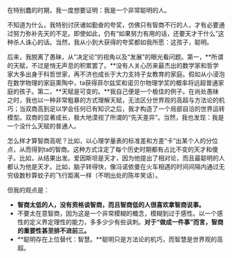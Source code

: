在特别蠢的时期，我一度想要证明：我是一个非常聪明的人。

不知道为什么，我特别讨厌诸如勤奋的夸奖，仿佛只有智商不行的人，才有必要通过努力弥补先天的不足。即使如此，仍有“如果努力有用的话，还要天才干什么”这种杀人诛心的话。当然，我从小到大获得的夸奖都如我所愿：这孩子，聪明。

后来，我脱离了愚昧，从“决定论”的视角以及“发展”的眼光看问题。第一，**所谓的天赋，不过是悄无声息的积累罢了。**没有人关心历来最杰出的数学家和哲学家大多出身于科哲世家，再不济也成长于大力支持子女教育的家庭。假如从小浸泡在数学物理的家庭熏陶中，ta获得菲尔兹奖和诺贝尔物理学奖的概率将远超普通家庭的孩子。第二，**天赋是可变的。**我自己便是一个极佳的例子。在尚处愚昧之时，我也以一种非常粗暴的方式理解天赋，无法区分世界观的高超与方法论的机巧；当双商高到足以学会任何已有知识之后，我才构造了一个局部自洽的世界运转模型。双商的显著成长，极大地漠视了所谓的“先天差异”。当然，我也发现：我是一个没什么天赋的普通人。

怎么样才算智商高呢？比如，以心理学量表的标准差和方差“卡”出某个人的分位点，从而得到ta的智商。这种方式注定了每个历史时期都有占比不变的天才和傻子。比如，从结果出发。爱因斯坦是天才，因为他提出了相对论，而且最聪明的人都认为他是天才。比如，脑子转得快，像冯诺依曼在火车相遇的时间间隔内通过无穷级数秒算蚊子的飞行距离一样（不明出处的陈年笑话）。

但我的观点是：

- **智商太低的人，没有资格谈智商，而且智商低的人很喜欢拿智商说事。**
- 不要太在意智商，因为这是一个非常模糊的概念，模糊到过于感性。以一个感性的定义界定理性的能力，多多少少有些讽刺。**对于“做成一件事”而言，智商的重要性甚至排不进前三。**
- **聪明存在上位替代：智慧。**聪明只是方法论的机巧，而智慧是世界观的高超。
